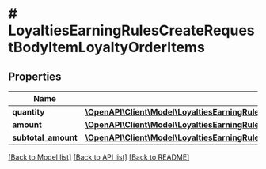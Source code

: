 # # LoyaltiesEarningRulesCreateRequestBodyItemLoyaltyOrderItems

## Properties

Name | Type | Description | Notes
------------ | ------------- | ------------- | -------------
**quantity** | [**\OpenAPI\Client\Model\LoyaltiesEarningRulesCreateRequestBodyItemLoyaltyOrderItemsQuantity**](LoyaltiesEarningRulesCreateRequestBodyItemLoyaltyOrderItemsQuantity.md) |  | [optional]
**amount** | [**\OpenAPI\Client\Model\LoyaltiesEarningRulesCreateRequestBodyItemLoyaltyOrderItemsAmount**](LoyaltiesEarningRulesCreateRequestBodyItemLoyaltyOrderItemsAmount.md) |  | [optional]
**subtotal_amount** | [**\OpenAPI\Client\Model\LoyaltiesEarningRulesCreateRequestBodyItemLoyaltyOrderItemsSubtotalAmount**](LoyaltiesEarningRulesCreateRequestBodyItemLoyaltyOrderItemsSubtotalAmount.md) |  | [optional]

[[Back to Model list]](../../README.md#models) [[Back to API list]](../../README.md#endpoints) [[Back to README]](../../README.md)
